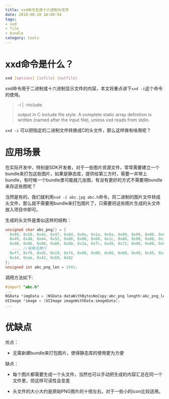 ```yaml
---
title: xxd命令生成十六进制头文件
date: 2018-08-20 16:09:54
tags:
- xxd
- file
- bundle
category: tools
---
```


# xxd命令是什么？

```bash
xxd [options] [infile] [outfile]
```

xxd命令用于二进制或十六进制显示文件的内容，本文将重点讲下`xxd -i`这个命令的使用。

> -i | -include
>
> output in C include file style. A complete static array  definition  is  written (named after the input file), unless xxd reads from stdin.

`xxd -i` 可以把指定的二进制文件转换成C的头文件，那么这样做有啥用呢？

# 应用场景

在实际开发中，特别是SDK开发者，对于一些图片资源文件，常常需要建立一个bundle来打包这些图片，如果是静态库，提供给第三方时，需要一并带上bundle，有时候一个bundle里可能就几张图，有没有更好的方式不需要用bundle来存这些图呢？

当然是有的，我们就利用`xxd -i abc.jpg abc.h`命令，将二进制的图片文件转成头文件，那么就不需要用bundle来打包图片了，只需要将这些图片生成的头文件放入项目中即可。

生成的头文件是类似这样的结构：

```c
unsigned char abc_png[] = {
  0x89, 0x50, 0x4e, 0x47, 0x0d, 0x0a, 0x1a, 0x0a, 0x00, 0x00, 0x00, 0x0d,
  0x49, 0x48, 0x44, 0x52, 0x00, 0x00, 0x00, 0x3c, 0x00, 0x00, 0x00, 0x3c,
  0x08, 0x06, 0x00, 0x00, 0x00, 0x3a, 0xfc, 0xd9, 0x72, 0x00, 0x00, 0x00,
   .... //省略无数行
  0xf7, 0xf0, 0xd5, 0x19, 0xf4, 0x00, 0x00, 0x00, 0x00, 0x49, 0x45, 0x4e,
  0x44, 0xae, 0x42, 0x60, 0x82
};
unsigned int abc_png_len = 1541;
```

调用方法如下:

```objective-c
#import "abc.h"
...
NSData *imgData = [NSData dataWithBytesNoCopy:abc_png length:abc_png_len freeWhenDone:NO];
UIImage *image = [UIImage imageWithData:imageData];
...
```

# 优缺点

优点：

- 无需新建bundle来打包图片，使得静态库的使用更为方便

缺点：

- 每个图片都需要生成一个头文件，当然也可以手动把生成的内容汇总在同一个文件里，但这样可读性会变差

- 头文件的大小大约是原始PNG图片的十倍左右，对于一些小的icon比较适用。
